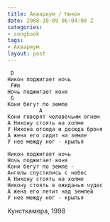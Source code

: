 ```yaml
---
title: Аквариум / Никон
date: 2008-10-09 06:04:00 Z
categories:
- songbook
tags:
- Аквариум
layout: post
---
```


	 D
	Никон поджигает ночь
	 F#m
	Ночь поджигает коня
	 G
	Кони бегут по земле
	          A
	Кони говорят человечьим огнем
	А Никону стоять на холме
	У Никона отсюда и досюда броня
	А жена его сидит на земле
	У нее между ног - крылья
	
	Никон поджигает ночь
	Ночь поджигает коня
	Кони бегут по земле -
	Ангелы спустились с небес
	А Никону стоять на холме
	Никону стоять в ожиданьи чудес
	А жена его летит над землей
	У нее между ног - крылья

Кунсткамера, 1998

